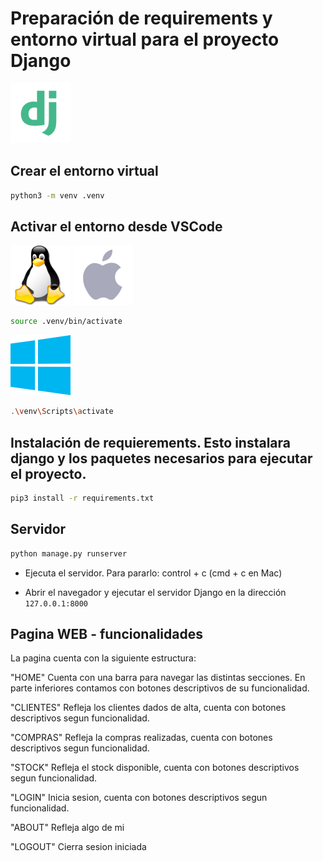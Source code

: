 # Preparación de requirements y entorno virtual para el proyecto Django 
![Alt text](doc-img/django.png)

## Crear el entorno virtual

```bash
python3 -m venv .venv
```

## Activar el entorno desde VSCode

![Alt text ](doc-img/image-2.png) ![Alt text](doc-img/image-1.png)
```bash
source .venv/bin/activate
```


![Alt text](doc-img/image.png)
```bash
.\venv\Scripts\activate
```

## Instalación de requierements. Esto instalara django y los paquetes necesarios para ejecutar el proyecto.

```bash
pip3 install -r requirements.txt
```

## Servidor

```bash
python manage.py runserver
```

- Ejecuta el servidor. Para pararlo: control + c (cmd + c en Mac)

- Abrir el navegador y ejecutar el servidor Django en la dirección `127.0.0.1:8000`


## Pagina WEB - funcionalidades

La pagina cuenta con la siguiente estructura:

"HOME" Cuenta con una barra para navegar las distintas secciones. En parte inferiores contamos con botones descriptivos de su funcionalidad.

"CLIENTES" Refleja los clientes dados de alta, cuenta con botones descriptivos segun funcionalidad.

"COMPRAS" Refleja la compras realizadas, cuenta con botones descriptivos segun funcionalidad.

"STOCK" Refleja el stock disponible, cuenta con botones descriptivos segun funcionalidad.

"LOGIN" Inicia sesion, cuenta con botones descriptivos segun funcionalidad.

"ABOUT" Refleja algo de mi

"LOGOUT" Cierra sesion iniciada